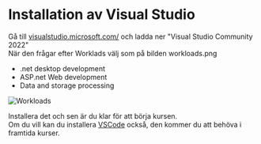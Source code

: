 # Installation av Visual Studio

Gå till [visualstudio.microsoft.com/](https://visualstudio.microsoft.com/) och ladda ner "Visual Studio Community 2022"  
När den frågar efter Worklads välj som på bilden workloads.png  
* .net desktop development  
* ASP.net Web development  
* Data and storage processing  

![Workloads](workloads.png)
  
Installera det och sen är du klar för att börja kursen.  
Om du vill kan du installera [VSCode](https://code.visualstudio.com/) också, den kommer du att behöva i framtida kurser.